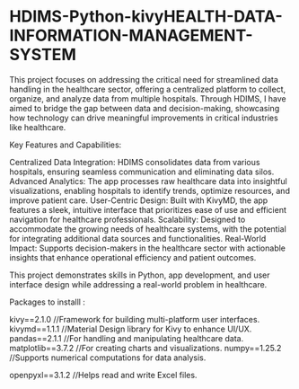 #  HDIMS-Python-kivyHEALTH-DATA-INFORMATION-MANAGEMENT-SYSTEM
This project focuses on addressing the critical need for streamlined data handling in the healthcare sector, offering a centralized platform to collect, organize, and analyze data from multiple hospitals.
Through HDIMS, I have aimed to bridge the gap between data and decision-making, showcasing how technology can drive meaningful improvements in critical industries like healthcare.

Key Features and Capabilities:

Centralized Data Integration: HDIMS consolidates data from various hospitals, ensuring seamless communication and eliminating data silos.
Advanced Analytics: The app processes raw healthcare data into insightful visualizations, enabling hospitals to identify trends, optimize resources, and improve patient care.
User-Centric Design: Built with KivyMD, the app features a sleek, intuitive interface that prioritizes ease of use and efficient navigation for healthcare professionals.
Scalability: Designed to accommodate the growing needs of healthcare systems, with the potential for integrating additional data sources and functionalities.
Real-World Impact: Supports decision-makers in the healthcare sector with actionable insights that enhance operational efficiency and patient outcomes.


This project demonstrates  skills in Python, app development, and user interface design while addressing a real-world problem in healthcare.


Packages to  installl :

kivy==2.1.0  //Framework for building multi-platform user interfaces.
kivymd==1.1.1   //Material Design library for Kivy to enhance UI/UX.
pandas==2.1.1  //For handling and manipulating healthcare data.
matplotlib==3.7.2  //For creating charts and visualizations.
numpy==1.25.2  //Supports numerical computations for data analysis.

openpyxl==3.1.2   //Helps read and write Excel files.



